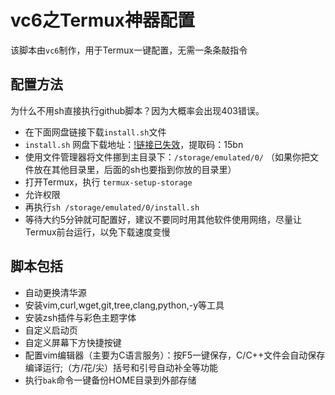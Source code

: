# vc6之Termux神器配置
该脚本由`vc6`制作，用于Termux一键配置，无需一条条敲指令

## 配置方法
为什么不用sh直接执行github脚本？因为大概率会出现403错误。
* 在下面网盘链接下载`install.sh`文件
* `install.sh` 网盘下载地址：[!链接已失效](https://pan.baidu.com/s/1YfVblDYroeWIMiXj89FtMQ)，提取码：15bn
* 使用文件管理器将文件挪到主目录下：`/storage/emulated/0/`
（如果你把文件放在其他目录里，后面的sh也要指到你放的目录里）
* 打开Termux，执行
`termux-setup-storage`
* 允许权限
* 再执行`sh /storage/emulated/0/install.sh`
* 等待大约5分钟就可配置好，建议不要同时用其他软件使用网络，尽量让Termux前台运行，以免下载速度变慢

## 脚本包括
* 自动更换清华源
* 安装vim,curl,wget,git,tree,clang,python,-y等工具
* 安装zsh插件与彩色主题字体
* 自定义启动页
* 自定义屏幕下方快捷按键
* 配置vim编辑器（主要为C语言服务）：按F5一键保存，C/C++文件会自动保存编译运行;（方/花/尖）括号和引号自动补全等功能
* 执行`bak`命令一键备份HOME目录到外部存储
